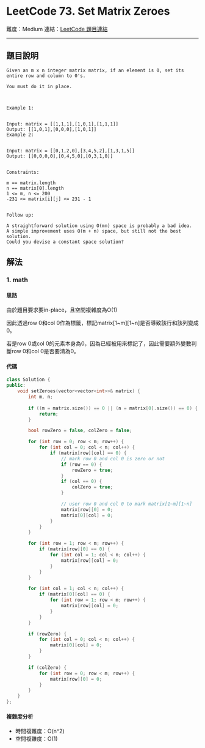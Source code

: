# LeetCode 73. Set Matrix Zeroes

難度：Medium
連結：[LeetCode 題目連結](https://leetcode.com/problems/set-matrix-zeroes/description/)

---

## 題目說明

    Given an m x n integer matrix matrix, if an element is 0, set its entire row and column to 0's.

    You must do it in place.

    

    Example 1:


    Input: matrix = [[1,1,1],[1,0,1],[1,1,1]]
    Output: [[1,0,1],[0,0,0],[1,0,1]]
    Example 2:


    Input: matrix = [[0,1,2,0],[3,4,5,2],[1,3,1,5]]
    Output: [[0,0,0,0],[0,4,5,0],[0,3,1,0]]
    

    Constraints:

    m == matrix.length
    n == matrix[0].length
    1 <= m, n <= 200
    -231 <= matrix[i][j] <= 231 - 1
    

    Follow up:

    A straightforward solution using O(mn) space is probably a bad idea.
    A simple improvement uses O(m + n) space, but still not the best solution.
    Could you devise a constant space solution?

## 解法
### 1. math
#### 思路

由於題目要求要in-place，且空間複雜度為O(1)

因此透過row 0和col 0作為標籤，標記matrix[1~m][1~n]是否導致該行和該列變成0。

若是row 0或col 0的元素本身為0，因為已經被用來標記了，因此需要額外變數判斷row 0和col 0是否要清為0。

#### 代碼
```c++
class Solution {
public:
    void setZeroes(vector<vector<int>>& matrix) {
        int m, n;
        
        if ((m = matrix.size()) == 0 || (n = matrix[0].size()) == 0) {
            return;
        }

        bool rowZero = false, colZero = false;

        for (int row = 0; row < m; row++) {
            for (int col = 0; col < n; col++) {
                if (matrix[row][col] == 0) {
                    // mark row 0 and col 0 is zero or not
                    if (row == 0) {
                        rowZero = true;
                    }
                    if (col == 0) {
                        colZero = true;
                    }

                    // user row 0 and col 0 to mark matrix[1~m][1~n]
                    matrix[row][0] = 0;
                    matrix[0][col] = 0;
                }
            }
        }

        for (int row = 1; row < m; row++) {
            if (matrix[row][0] == 0) {
                for (int col = 1; col < n; col++) {
                    matrix[row][col] = 0;
                }
            }
        }

        for (int col = 1; col < n; col++) {
            if (matrix[0][col] == 0) {
                for (int row = 1; row < m; row++) {
                    matrix[row][col] = 0;
                }
            }
        }

        if (rowZero) {
            for (int col = 0; col < n; col++) {
                matrix[0][col] = 0;
            }
        }

        if (colZero) {
            for (int row = 0; row < m; row++) {
                matrix[row][0] = 0;
            }
        }
    }       
};
```

#### 複雜度分析

- 時間複雜度：O(n^2)
- 空間複雜度：O(1)
